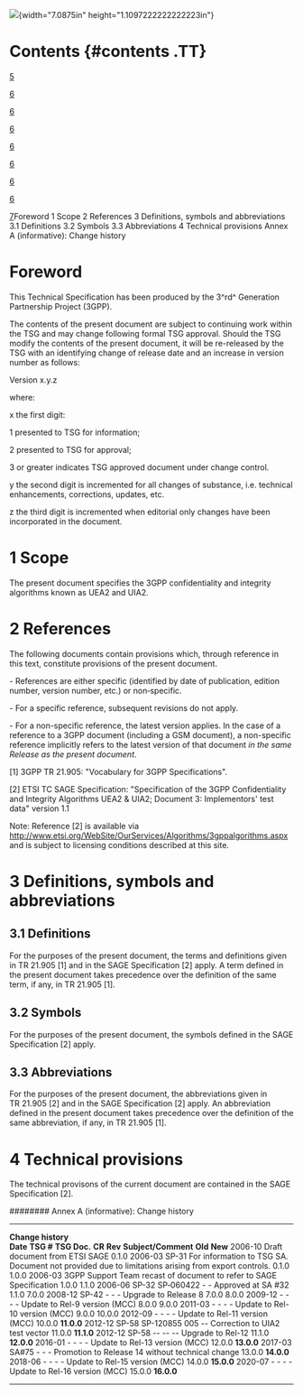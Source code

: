 ![](media/image1.jpeg){width="7.0875in" height="1.1097222222222223in"}

Contents {#contents .TT}
========

[5](#foreword)

[6](#scope)

[6](#references)

[6](#definitions-symbols-and-abbreviations)

[6](#definitions)

[6](#symbols)

[6](#abbreviations)

[6](#technical-provisions)

[7](#annex-a-informative-change-history)Foreword 1 Scope 2 References 3
Definitions, symbols and abbreviations 3.1 Definitions 3.2 Symbols 3.3
Abbreviations 4 Technical provisions Annex A (informative): Change
history

Foreword
========

This Technical Specification has been produced by the 3^rd^ Generation
Partnership Project (3GPP).

The contents of the present document are subject to continuing work
within the TSG and may change following formal TSG approval. Should the
TSG modify the contents of the present document, it will be re-released
by the TSG with an identifying change of release date and an increase in
version number as follows:

Version x.y.z

where:

x the first digit:

1 presented to TSG for information;

2 presented to TSG for approval;

3 or greater indicates TSG approved document under change control.

y the second digit is incremented for all changes of substance, i.e.
technical enhancements, corrections, updates, etc.

z the third digit is incremented when editorial only changes have been
incorporated in the document.

1 Scope
=======

The present document specifies the 3GPP confidentiality and integrity
algorithms known as UEA2 and UIA2.

2 References
============

The following documents contain provisions which, through reference in
this text, constitute provisions of the present document.

\- References are either specific (identified by date of publication,
edition number, version number, etc.) or non‑specific.

\- For a specific reference, subsequent revisions do not apply.

\- For a non-specific reference, the latest version applies. In the case
of a reference to a 3GPP document (including a GSM document), a
non-specific reference implicitly refers to the latest version of that
document *in the same Release as the present document*.

\[1\] 3GPP TR 21.905: \"Vocabulary for 3GPP Specifications\".

\[2\] ETSI TC SAGE Specification: \"Specification of the 3GPP
Confidentiality and Integrity Algorithms UEA2 & UIA2; Document 3:
Implementors' test data\" version 1.1

Note: Reference \[2\] is available via
<http://www.etsi.org/WebSite/OurServices/Algorithms/3gppalgorithms.aspx>
and is subject to licensing conditions described at this site.

3 Definitions, symbols and abbreviations
========================================

3.1 Definitions
---------------

For the purposes of the present document, the terms and definitions
given in TR 21.905 \[1\] and in the SAGE Specification \[2\] apply. A
term defined in the present document takes precedence over the
definition of the same term, if any, in TR 21.905 \[1\].

3.2 Symbols
-----------

For the purposes of the present document, the symbols defined in the
SAGE Specification \[2\] apply.

3.3 Abbreviations
-----------------

For the purposes of the present document, the abbreviations given in
TR 21.905 \[2\] and in the SAGE Specification \[2\] apply. An
abbreviation defined in the present document takes precedence over the
definition of the same abbreviation, if any, in TR 21.905 \[1\].

4 Technical provisions
======================

The technical provisons of the current document are contained in the
SAGE Specification \[2\].

######## Annex A (informative): Change history

  -------------------- ------------ -------------- -------- --------- --------------------------------------------------------------------------------------------------- --------- ------------
  **Change history**                                                                                                                                                                
  **Date**             **TSG \#**   **TSG Doc.**   **CR**   **Rev**   **Subject/Comment**                                                                                 **Old**   **New**
  2006-10                                                             Draft document from ETSI SAGE                                                                                 0.1.0
  2006-03              SP-31                                          For information to TSG SA. Document not provided due to limitations arising from export controls.   0.1.0     1.0.0
  2006-03                                                             3GPP Support Team recast of document to refer to SAGE Specification                                 1.0.0     1.1.0
  2006-06              SP-32        SP‑060422      \-       \-        Approved at SA \#32                                                                                 1.1.0     7.0.0
  2008-12              SP-42        \-             \-       \-        Upgrade to Release 8                                                                                7.0.0     8.0.0
  2009-12              \-           \-             \-       \-        Update to Rel-9 version (MCC)                                                                       8.0.0     9.0.0
  2011-03              \-           \-             \-       \-        Update to Rel-10 version (MCC)                                                                      9.0.0     10.0.0
  2012-09              \-           \-             \-       \-        Update to Rel-11 version (MCC)                                                                      10.0.0    **11.0.0**
  2012-12              SP-58        SP-120855      005      \--       Correction to UIA2 test vector                                                                      11.0.0    **11.1.0**
  2012-12              SP-58        \--            \--      \--       Upgrade to Rel-12                                                                                   11.1.0    **12.0.0**
  2016-01              \-           \-             \-       \-        Update to Rel-13 version (MCC)                                                                      12.0.0    **13.0.0**
  2017-03              SA\#75       \-             \-       \-        Promotion to Release 14 without technical change                                                    13.0.0    **14.0.0**
  2018-06              \-           \-             \-       \-        Update to Rel-15 version (MCC)                                                                      14.0.0    **15.0.0**
  2020-07              \-           \-             \-       \-        Update to Rel-16 version (MCC)                                                                      15.0.0    **16.0.0**
  -------------------- ------------ -------------- -------- --------- --------------------------------------------------------------------------------------------------- --------- ------------
